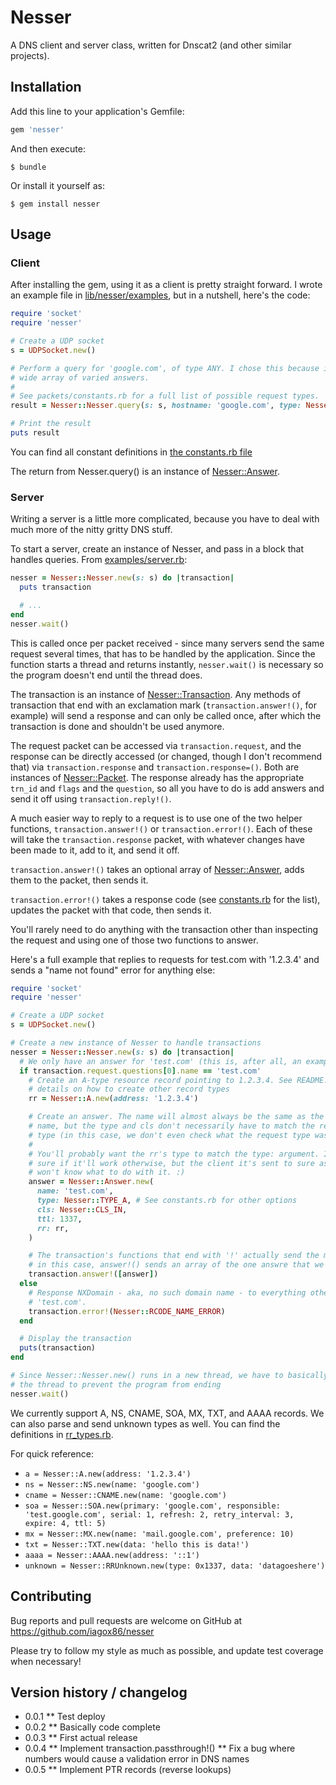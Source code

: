 # Nesser

A DNS client and server class, written for Dnscat2 (and other similar projects).

## Installation

Add this line to your application's Gemfile:

```ruby
gem 'nesser'
```

And then execute:

    $ bundle

Or install it yourself as:

    $ gem install nesser

## Usage

### Client

After installing the gem, using it as a client is pretty straight forward.
I wrote an example file in [lib/nesser/examples](lib/nesser/examples), but in
a nutshell, here's the code:

```ruby
require 'socket'
require 'nesser'

# Create a UDP socket
s = UDPSocket.new()

# Perform a query for 'google.com', of type ANY. I chose this because it has a
# wide array of varied answers.
#
# See packets/constants.rb for a full list of possible request types.
result = Nesser::Nesser.query(s: s, hostname: 'google.com', type: Nesser::TYPE_ANY)

# Print the result
puts result
```

You can find all constant definitions in
[the constants.rb file](lib/nesser/packets/constants.rb)

The return from Nesser.query() is an instance of
[Nesser::Answer](lib/nesser/packets/answer.rb).

### Server

Writing a server is a little more complicated, because you have to deal with
much more of the nitty gritty DNS stuff.

To start a server, create an instance of Nesser, and pass in a block that
handles queries. From [examples/server.rb](lib/nesser/examples/server.rb):

```ruby
nesser = Nesser::Nesser.new(s: s) do |transaction|
  puts transaction

  # ...
end
nesser.wait()
```

This is called once per packet received - since many servers send the same
request several times, that has to be handled by the application. Since the
function starts a thread and returns instantly, `nesser.wait()` is necessary
so the program doesn't end until the thread does.

The transaction is an instance of [Nesser::Transaction](lib/nesser/transaction.rb).
Any methods of transaction that end with an exclamation mark
(`transaction.answer!()`, for example) will send a response and can only be
called once, after which the transaction is done and shouldn't be used anymore.

The request packet can be accessed via `transaction.request`, and the response
can be directly accessed (or changed, though I don't recommend that) via
`transaction.response` and `transaction.response=()`. Both are instances of
[Nesser::Packet](lib/nesser/packets/packet.rb). The response already has the
appropriate `trn_id` and `flags` and the `question`, so all you have to do is
add answers and send it off using `transaction.reply!()`.

A much easier way to reply to a request is to use one of the two helper
functions, `transaction.answer!()` or `transaction.error!()`. Each of these
will take the `transaction.response` packet, with whatever changes have been
made to it, add to it, and send it off.

`transaction.answer!()` takes an optional array of
[Nesser::Answer](lib/nesser/packets/answer.rb), adds them to the packet, then sends
it.

`transaction.error!()` takes a response code (see
[constants.rb](lib/nesser/packets/constants.rb) for the list), updates the
packet with that code, then sends it.

You'll rarely need to do anything with the transaction other than inspecting the
request and using one of those two functions to answer.

Here's a full example that replies to requests for test.com with '1.2.3.4' and
sends a "name not found" error for anything else:

```ruby
require 'socket'
require 'nesser'

# Create a UDP socket
s = UDPSocket.new()

# Create a new instance of Nesser to handle transactions
nesser = Nesser::Nesser.new(s: s) do |transaction|
  # We only have an answer for 'test.com' (this is, after all, an example)
  if transaction.request.questions[0].name == 'test.com'
    # Create an A-type resource record pointing to 1.2.3.4. See README.md for
    # details on how to create other record types
    rr = Nesser::A.new(address: '1.2.3.4')

    # Create an answer. The name will almost always be the same as the original
    # name, but the type and cls don't necessarily have to match the request
    # type (in this case, we don't even check what the request type was).
    #
    # You'll probably want the rr's type to match the type: argument. I'm not
    # sure if it'll work otherwise, but the client it's sent to sure as heck
    # won't know what to do with it. :)
    answer = Nesser::Answer.new(
      name: 'test.com',
      type: Nesser::TYPE_A, # See constants.rb for other options
      cls: Nesser::CLS_IN,
      ttl: 1337,
      rr: rr,
    )

    # The transaction's functions that end with '!' actually send the message -
    # in this case, answer!() sends an array of the one answre that we created.
    transaction.answer!([answer])
  else
    # Response NXDomain - aka, no such domain name - to everything other than
    # 'test.com'.
    transaction.error!(Nesser::RCODE_NAME_ERROR)
  end

  # Display the transaction
  puts(transaction)
end

# Since Nesser::Nesser.new() runs in a new thread, we have to basically join
# the thread to prevent the program from ending
nesser.wait()
```

We currently support A, NS, CNAME, SOA, MX, TXT, and AAAA records. We can also
parse and send unknown types as well. You can find the definitions in
[rr_types.rb](lib/nesser/packets/rr_types.rb).

For quick reference:

* `a = Nesser::A.new(address: '1.2.3.4')`
* `ns = Nesser::NS.new(name: 'google.com')`
* `cname = Nesser::CNAME.new(name: 'google.com')`
* `soa = Nesser::SOA.new(primary: 'google.com', responsible: 'test.google.com', serial: 1, refresh: 2, retry_interval: 3, expire: 4, ttl: 5)`
* `mx = Nesser::MX.new(name: 'mail.google.com', preference: 10)`
* `txt = Nesser::TXT.new(data: 'hello this is data!')`
* `aaaa = Nesser::AAAA.new(address: '::1')`
* `unknown = Nesser::RRUnknown.new(type: 0x1337, data: 'datagoeshere')`

## Contributing

Bug reports and pull requests are welcome on GitHub at https://github.com/iagox86/nesser

Please try to follow my style as much as possible, and update test coverage
when necessary!

## Version history / changelog

* 0.0.1
** Test deploy
* 0.0.2
** Basically code complete
* 0.0.3
** First actual release
* 0.0.4
** Implement transaction.passthrough!()
** Fix a bug where numbers would cause a validation error in DNS names
* 0.0.5
** Implement PTR records (reverse lookups)
